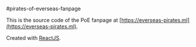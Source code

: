 #pirates-of-everseas-fanpage

This is the source code of the PoE fanpage at [https://everseas-pirates.ml](https://everseas-pirates.ml).

Created with [ReactJS](https://reactjs.org).
